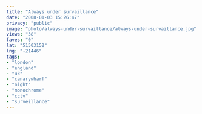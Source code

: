 ```yaml
---
title: "Always under survaillance"
date: "2008-01-03 15:26:47"
privacy: "public"
image: "photo/always-under-survaillance/always-under-survaillance.jpg"
views: "38"
faves: "0"
lat: "51503152"
lng: "-21446"
tags:
- "london"
- "england"
- "uk"
- "canarywharf"
- "night"
- "monochrome"
- "cctv"
- "surveillance"
---
```


